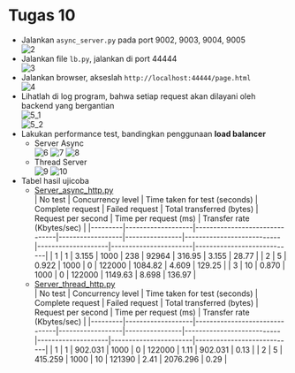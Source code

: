 # Tugas 10

- Jalankan `async_server.py` pada port 9002, 9003, 9004, 9005  
![2](foto/async_server.png)  
- Jalankan file `lb.py`, jalankan di port 44444  
![3](foto/lb.png)  
- Jalankan browser, akseslah `http://localhost:44444/page.html`  
![4](foto/browser.png)  
- Lihatlah di log program, bahwa setiap request akan dilayani oleh backend yang bergantian  
![5_1](foto/log_async_server.png)  
![5_2](foto/log_lb.png)  
- Lakukan performance test, bandingkan penggunaan __load balancer__  
  - Server Async</br>
  ![6](foto/async_konkurensi_1.png)
  ![7](foto/async_konkurensi_5.png)
  ![8](foto/async_konkurensi_10.png)
  - Thread Server</br>
  ![9](foto/thread_konkurensi_1.png)
  ![10](foto/thread_konkurensi_5.png)
- Tabel hasil ujicoba
  - [Server_async_http.py](../tugas10/server_async_http.py)  
    | No test | Concurrency level | Time taken for test (seconds) | Complete request | Failed request | Total transferred (bytes) | Request per second | Time per request (ms) | Transfer rate (Kbytes/sec) |
    |---------|-------------------|-------------------------------|------------------|----------------|---------------------------|--------------------|-----------------------|----------------------------|
    | 1       | 1                 | 3.155                         | 1000             | 238              | 92964                    | 316.95            | 3.155                 | 28.77                     |
    | 2       | 5                 | 0.922                         | 1000             | 0              | 122000                    | 1084.82            | 4.609                 | 129.25                     |
    | 3       | 10                | 0.870                         | 1000             | 0              | 122000                    | 1149.63            | 8.698                 | 136.97                     |
  - [Server_thread_http.py](../tugas9/server_thread_http.py)  
    | No test | Concurrency level | Time taken for test (seconds) | Complete request | Failed request | Total transferred (bytes) | Request per second | Time per request (ms) | Transfer rate (Kbytes/sec) |
    |---------|-------------------|-------------------------------|------------------|----------------|---------------------------|--------------------|-----------------------|----------------------------|
    | 1       | 1                 | 902.031                       | 1000             | 0              | 122000                    | 1.11               | 902.031               | 0.13                       |
    | 2       | 5                 | 415.259                       | 1000             | 10              | 121390                    | 2.41               | 2076.296               | 0.29                       |
